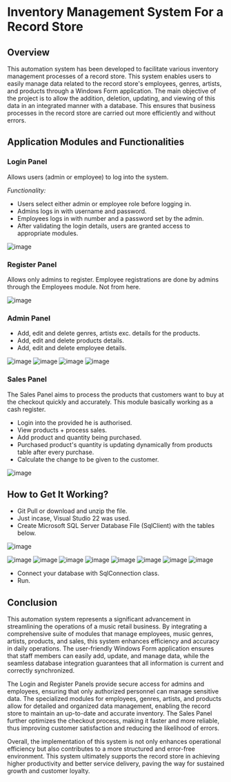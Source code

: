 # Inventory Management System For a Record Store
## Overview
This automation system has been developed to facilitate various inventory management processes of a record store. This system enables users to easily manage data related to the record store's employees, genres, artists, and products through a Windows Form application. The main objective of the project is to allow the addition, deletion, updating, and viewing of this data in an integrated manner with a database. This ensures that business processes in the record store are carried out more efficiently and without errors.

## Application Modules and Functionalities
### Login Panel
Allows users (admin or employee) to log into the system.

_Functionality:_
- Users select either admin or employee role before logging in.
- Admins logs in with username and password.
- Employees logs in with number and a password set by the admin.
- After validating the login details, users are granted access to appropriate modules.

![image](https://github.com/sabvillainy/record-store-management-system/assets/163596339/d621ee8d-87c6-4d4e-861c-57638d60c10f)


### Register Panel
Allows only admins to register. Employee registrations are done by admins through the Employees module. Not from here.

![image](https://github.com/sabvillainy/record-store-management-system/assets/163596339/dba0a924-ac5e-4c16-91db-612db04933ca)


### Admin Panel
- Add, edit and delete genres, artists exc. details for the products.
- Add, edit and delete products details.
- Add, edit and delete employee details.

![image](https://github.com/sabvillainy/record-store-management-system/assets/163596339/04a06d3e-b511-4bbb-ba5f-5c8883446415)
![image](https://github.com/sabvillainy/record-store-management-system/assets/163596339/1ef29007-2713-484d-923e-a7ab59b9c3d5)
![image](https://github.com/sabvillainy/record-store-management-system/assets/163596339/7c5d8193-9c1c-41a7-a94b-092eefc648db)
![image](https://github.com/sabvillainy/record-store-management-system/assets/163596339/afbe6ab4-fd9a-4ce0-aa49-9f5350a0b736)




### Sales Panel
The Sales Panel aims to process the products that customers want to buy at the checkout quickly and accurately. This module basically working as a cash register.

- Login into the provided he is authorised.
- View products + process sales.
- Add product and quantity being purchased.
- Purchased product's quantity is updating dynamically from products table after every purchase.
- Calculate the change to be given to the customer.

![image](https://github.com/sabvillainy/record-store-management-system/assets/163596339/d306ba6a-e093-4839-a1ef-7ef88ee58b54)

## How to Get It Working?
- Git Pull or download and unzip the file.
- Just incase, Visual Studio 22 was used.
- Create Microsoft SQL Server Database File (SqlClient) with the tables below.

![image](https://github.com/sabvillainy/record-store-management-system/assets/163596339/907cdcb5-2939-4a95-99b8-ca0840b5bfac)

![image](https://github.com/sabvillainy/record-store-management-system/assets/163596339/fbc6bac6-571f-49bb-ac38-fb0b4d96a72a)
![image](https://github.com/sabvillainy/record-store-management-system/assets/163596339/23240fda-173b-4e90-b8c2-1555ae38adc7)
![image](https://github.com/sabvillainy/record-store-management-system/assets/163596339/241a6b6b-aef3-4480-b881-4c8e079ee0f0)
![image](https://github.com/sabvillainy/record-store-management-system/assets/163596339/8a187613-df4c-45aa-b740-610cc3c606f2)
![image](https://github.com/sabvillainy/record-store-management-system/assets/163596339/dbfa3930-1402-47c2-b9af-6dac2e48b395)
![image](https://github.com/sabvillainy/record-store-management-system/assets/163596339/93e10e1c-49c2-4b03-b71a-aa6df7418c36)
![image](https://github.com/sabvillainy/record-store-management-system/assets/163596339/9cea8e38-9006-4b92-be50-5ac2e522385c)
![image](https://github.com/sabvillainy/record-store-management-system/assets/163596339/b94a4873-e27c-432e-a5de-937593afb50c)


- Connect your database with SqlConnection class.
- Run.

## Conclusion
This automation system represents a significant advancement in streamlining the operations of a music retail business. By integrating a comprehensive suite of modules that manage employees, music genres, artists, products, and sales, this system enhances efficiency and accuracy in daily operations. The user-friendly Windows Form application ensures that staff members can easily add, update, and manage data, while the seamless database integration guarantees that all information is current and correctly synchronized.

The Login and Register Panels provide secure access for admins and employees, ensuring that only authorized personnel can manage sensitive data. The specialized modules for employees, genres, artists, and products allow for detailed and organized data management, enabling the record store to maintain an up-to-date and accurate inventory. The Sales Panel further optimizes the checkout process, making it faster and more reliable, thus improving customer satisfaction and reducing the likelihood of errors.

Overall, the implementation of this system is not only enhances operational efficiency but also contributes to a more structured and error-free environment. This system ultimately supports the record store in achieving higher productivity and better service delivery, paving the way for sustained growth and customer loyalty.
